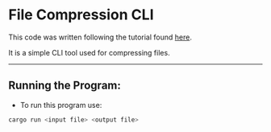 # File Compression CLI

This code was written following the tutorial found [here](https://youtu.be/cSD3HzkvQoI?si=jjEnc-zensuBHg1Z).

It is a simple CLI tool used for compressing files.

--- 

## Running the Program:
* To run this program use:
```rust
cargo run <input file> <output file>
```
